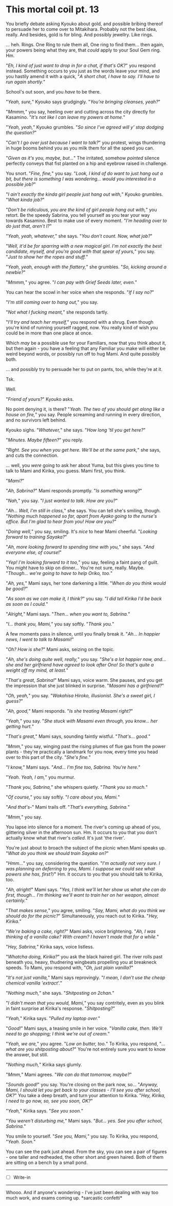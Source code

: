 # This mortal coil pt. 13

You briefly debate asking Kyouko about gold, and possible bribing thereof to persuade her to come over to Mitakihara. Probably not the best idea, really. And besides, gold is for bling. And possibly jewellry. Like rings.

... heh. Rings. One Ring to rule them all, One ring to find them... then again, your powers being what they are, that *could* apply to your Soul Gem ring. Hm.

"*Eh, I kind of just want to drop in for a chat, if that's OK?*" you respond instead. Something occurs to you just as the words leave your mind, and you hastily amend it with a quick, "*A short chat, I have to say. I'll have to run again shortly.*"

School's out soon, and you *have* to be there.

"*Yeah, sure,*" Kyouko says grudgingly. "*You're bringing cleanses, yeah?*"

"*Mmmm,*" you say, heeling over and cutting across the city directly for Kasamino. "*It's not like I can leave my powers at home.*"

"*Yeah, yeah,*" Kyouko grumbles. "*So since I've *agreed* will y' stop dodging the question?*"

"*Can't I go over just because I want to talk?*" you protest, wings thundering in huge booms behind you as you milk them for all the speed you can.

"*Given as it's *you*, maybe, but...*" The irritated, somehow *pointed* silence perfectly conveys that fist planted on a hip and eyebrow raised in challenge.

You snort. "*Fine, fine,*" you say. "*Look, I kind of do want to just hang out a bit, but there *is* something I was wondering... would you interested in a possible job?*"

"*I ain't exactly the kinda girl people just *hang out* with,*" Kyouko grumbles. "*What kinda job?*"

"*Don't be ridiculous, you *are* the kind of girl people hang out with,*" you retort. Be the speedy Sabrina, you tell yourself as you tear your way towards Kasamino. Best to make use of every moment. "*I'm heading over to do just that, aren't I?*"

"*Yeah, yeah, whatever,*" she says. "*You don't count. Now, what job?*"

"*Well, it'd be for sparring with a new magical girl. I'm not exactly the best candidate, myself, and you're *good* with that spear of yours,*" you say. "*Just to show her the ropes and stuff.*"

"*Yeah, yeah, enough with the flattery,*" she grumbles. "*So, kicking around a newbie?*"

"*Mmmm,*" you agree. "*I can pay with Grief Seeds later, even.*"

You can hear the scowl in her voice when she responds. "*If I say no?*"

"*I'm still coming over to hang out,*" you say.

"*Not what I fucking meant,*" she responds tartly.

"*I'll try and teach her myself,*" you respond with a shrug. Even though you're kind of running yourself ragged, now. You really kind of wish you could be in more than one place at once.

Which *may* be a possible use for your Familiars, now that you think about it, but then again - you have a feeling that any Familiar you make will either be weird beyond words, or possibly run off to hug Mami. And quite possibly both.

... and possibly try to persuade her to put on pants, too, while they're at it.

Tsk.

Well.

"*Friend of yours?*" Kyouko asks.

No point denying it, is there? "*Yeah. The two of you should get along like a house on fire,*" you say. People screaming and running in every direction, and no survivors left behind.

Kyouko sighs. "*Whatever,*" she says. "*How long 'til you get here?*"

"*Minutes. Maybe fifteen?*" you reply.

"*Right. See you when you get here. We'll be at the same park,*" she says, and cuts the connection.

... well, you *were* going to ask her about Yuma, but this gives you time to talk to Mami and Kirika, you guess. Mami first, you think.

"*Mami?*"

"*Ah, Sabrina?*" Mami responds promptly. "*Is something wrong?*"

"*Nah,*" you say. "*I just wanted to talk. How are you?*"

"*Ah... Well, I'm still in class,*" she says. You can tell she's smiling, though. "*Nothing much happened so far, apart from Ayako going to the nurse's office. But I'm glad to hear from you! How are you?*"

"*Doing well,*" you say, smiling. It's *nice* to hear Mami cheerful. "*Looking forward to training Sayaka?*"

"*Ah, more looking forward to spending time with you,*" she says. "*And everyone else, of course!*"

"*Yep! I'm looking forward to it too,*" you say, feeling a faint pang of guilt. You *might* have to skip on dinner... You're not sure, really. Maybe. "*Though... we're going to have to help Oriko, too.*"

"*Ah, yes,*" Mami says, her tone darkening a little. "*When do you think would be good?*"

"*As soon as we can make it, I think?*" you say. "*I did tell Kirika I'd be back as soon as I could.*"

"*Alright,*" Mami says. "*Then... when you want to, Sabrina.*"

"*I... thank you, Mami,*" you say softly. "*Thank you.*"

A few moments pass in silence, until you finally break it. "*Ah... In happier news, I went to talk to Masami!*"

"*Oh? How is she?*" Mami asks, seizing on the topic.

"*Ah, she's doing quite well, really,*" you say. "*She's a lot happier now, and... she and her girlfriend have agreed to look after Ono! So that's quite a weight off *my* mind, at least.*"

"*That's great, Sabrina!*" Mami says, voice warm. She pauses, and you get the impression that she just blinked in surprise. "*Masami has a girlfriend?*"

"*Oh, yeah,*" you say. "*Wakahisa Hiroko, illusionist. She's a sweet girl, I guess?*"

"*Ah, good,*" Mami responds. "*Is she treating Masami right?*"

"*Yeah,*" you say. "*She stuck with Masami even through, you know\... her getting hurt.*"

"*That's great,*" Mami says, sounding faintly wistful. "*That's... good.*"

"*Mmm,*" you say, winging past the rising plumes of flue gas from the power plants - they're practically a landmark for you now, every time you head over to this part of the city. "*She's fine.*"

"*I know,*" Mami says. "*And... I'm fine too, Sabrina. You're here.*"

"*Yeah. Yeah, I am,*" you murmur.

"*Thank *you*, Sabrina,*" she whispers quietly. "*Thank you so much.*"

"*Of course,*" you say softly. "*I care about you, Mami.*"

"*And that's-*" Mami trails off. "*That's everything, Sabrina.*"

"*Mmm,*" you say.

You lapse into silence for a moment. The river's coming up ahead of you, glittering silver in the afternoon sun. Hm. It occurs to you that you don't actually know what that river's *called*. It's just 'the river'.

You're just about to broach the subject of the picnic when Mami speaks up. "*What do you think we should train Sayaka on?*"

"*Hmm...*" you say, considering the question. "*I'm actually not very sure. I was planning on deferring to you, Mami. I suppose we could see what powers she has, first?/*" Hm. It occurs to you that you should talk to Kirika, too.

"*Ah, alright!*" Mami says. "*Yes, I think we'll let her show us what she can do first, though... I'm thinking we'll want to train her on her weapon, almost certainly.*"

"*That makes sense,*" you agree, smiling. "*Say, Mami, what do you think we should do for the picnic?*" Simultaneously, you reach out to Kirika. "*Hey, Kirika.*"

"*We're baking a cake, right?*" Mami asks, voice brightening. "*Ah, I was thinking of a vanilla cake? With cream? I haven't made that for a while.*"

"*Hey, Sabrina,*" Kirika says, voice listless.

"*Whatcha doing, Kirika?*" you ask the black haired girl. The river rolls past beneath you, heavy, thudnering wingbeats propelling you at breakneck speeds. To Mami, you respond with, "*Oh, just plain vanilla?*"

"*It's not *just* vanilla,*" Mami says reprovingly. "*I mean, I don't use the cheap chemical vanilla 'extract'.*"

"*Nothing much,*" she says. "*Shitposting on 2chan.*"

"*I didn't mean that you would, Mami,*" you say contritely, even as you blink in faint surprise at Kirika's response. "*Shitposting?*"

"*Yeah,*" Kirika says. "*Pulled my laptop over.*"

"*Good!*" Mami says, a teasing smile in her voice. "*Vanilla cake, then. We'll need to go shopping; I think we're out of cream.*"

"*Yeah, we are,*" you agree. "*Low on butter, too.*" To Kirika, you respond, "*... *what* are you shitposting about?*" You're not entirely sure you want to know the answer, but still.

"*Nothing much,*" Kirika says glumly.

"*Mmm,*" Mami agrees. "*We can do that tomorrow, maybe?*"

"*Sounds good!*" you say. You're closing on the park now, so... "*Anyway, Mami, I should let you get back to your classes - I'll see you after school, OK?*" You take a deep breath, and turn your attention to Kirika. "*Hey, Kirika, I need to go now, so, see you soon, OK?*"

"*Yeah,*" Kirika says. "*See you soon.*"

"*You weren't disturbing me,*" Mami says. "*But... yes. See you after school, Sabrina.*"

You smile to yourself. "*See you, Mami,*" you say. To Kirika, you respond, "*Yeah. Soon.*"

You can see the park just ahead. From the sky, you can see a pair of figures - one taller and redheaded, the other short and green haired. Both of them are sitting on a bench by a small pond.

---

- [ ] Write-in

---

Whooo. And if anyone's wondering - I've just been dealing with way too much work, and exams coming up. \*sarcastic confetti\*
